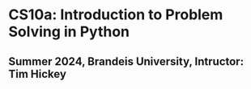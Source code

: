 # CS10a: Introduction to Problem Solving in Python
## Summer 2024, Brandeis University, Intructor: Tim Hickey

